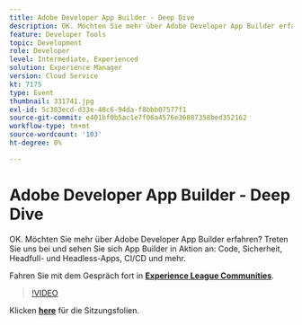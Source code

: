 ```yaml
---
title: Adobe Developer App Builder - Deep Dive
description: OK. Möchten Sie mehr über Adobe Developer App Builder erfahren? Treten Sie uns bei und sehen Sie sich Adobe Developer App Builder in Aktion an - Code, Sicherheit, Headfull- und Headless-Apps, CI/CD und mehr. Diese Sitzung wurde im Rahmen des Adobe Developers Live Content-Ereignisses bereitgestellt.
feature: Developer Tools
topic: Development
role: Developer
level: Intermediate, Experienced
solution: Experience Manager
version: Cloud Service
kt: 7175
type: Event
thumbnail: 331741.jpg
exl-id: 5c303ecd-d33e-48c6-94da-f8bbb07577f1
source-git-commit: e401bf0b5ac1e7f06a4576e36887358bed352162
workflow-type: tm+mt
source-wordcount: '103'
ht-degree: 0%

---
```


# Adobe Developer App Builder - Deep Dive

OK. Möchten Sie mehr über Adobe Developer App Builder erfahren? Treten Sie uns bei und sehen Sie sich App Builder in Aktion an: Code, Sicherheit, Headfull- und Headless-Apps, CI/CD und mehr.

Fahren Sie mit dem Gespräch fort in **[Experience League Communities](https://adobe.ly/36Yd3v6)**.

>[!VIDEO](https://video.tv.adobe.com/v/331741/?quality=12&learn=on&hidetitle=true)

Klicken **[here](/help/adobe-developers-live/assets/app-builder.pdf)** für die Sitzungsfolien.

